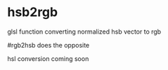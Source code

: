 # hsb2rgb
glsl function converting normalized hsb vector to rgb  

#rgb2hsb does the opposite  

hsl conversion coming soon
